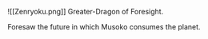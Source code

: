 ![[Zenryoku.png]]
Greater-Dragon of Foresight. 

Foresaw the future in which Musoko consumes the planet.